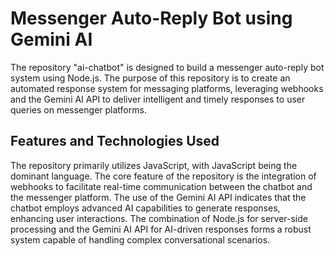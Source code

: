 # Messenger Auto-Reply Bot using Gemini AI
The repository "ai-chatbot" is designed to build a messenger auto-reply bot system using Node.js. The purpose of this repository is to create an automated response system for messaging platforms, leveraging webhooks and the Gemini AI API to deliver intelligent and timely responses to user queries on messenger platforms.

## Features and Technologies Used

The repository primarily utilizes JavaScript, with JavaScript being the dominant language. The core feature of the repository is the integration of webhooks to facilitate real-time communication between the chatbot and the messenger platform. The use of the Gemini AI API indicates that the chatbot employs advanced AI capabilities to generate responses, enhancing user interactions. The combination of Node.js for server-side processing and the Gemini AI API for AI-driven responses forms a robust system capable of handling complex conversational scenarios.
